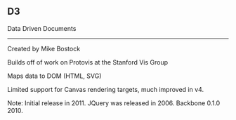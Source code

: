 ##  D3

Data Driven Documents

***

Created by Mike Bostock

Builds off of work on Protovis at the Stanford Vis Group

Maps data to DOM (HTML, SVG)

Limited support for Canvas rendering targets, much improved in v4.

Note:
Initial release in 2011.
JQuery was released in 2006.
Backbone 0.1.0 2010.
